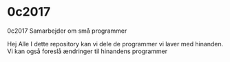 # 0c2017
0c2017 Samarbejder om små programmer

Hej Alle
I dette repository kan vi dele de programmer vi laver med hinanden. Vi kan også foreslå ændringer til hinandens programmer
